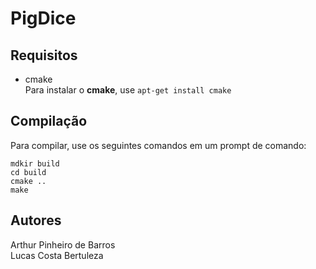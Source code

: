 # PigDice

## Requisitos
* cmake <br>
Para instalar o **cmake**, use ```apt-get install cmake```
## Compilação
Para compilar, use os seguintes comandos em um prompt de comando:
```
mdkir build
cd build
cmake ..
make
```
## Autores 
Arthur Pinheiro de Barros<br> 
Lucas Costa Bertuleza
